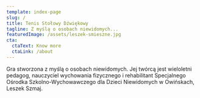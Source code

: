 ```yaml
---
template: index-page
slug: /
title: Tenis Stołowy Dźwiękowy
tagline: Z myślą o osobach niewidomych...
featuredImage: /assets/leszek-smieszne.jpg
cta:
  ctaText: Know more
  ctaLink: /about
---
```

<!--StartFragment-->

Gra stworzona z myślą o osobach niewidomych. Jej twórcą jest wieloletni pedagog, nauczyciel wychowania fizycznego i rehabilitant Specjalnego Ośrodka Szkolno-Wychowawczego dla Dzieci Niewidomych w Owińskach, Leszek Szmaj.

<!--EndFragment-->
